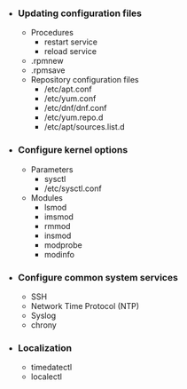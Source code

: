 - ### Updating configuration files
	- Procedures
		 - restart service
		 - reload service
	- .rpmnew
	- .rpmsave
	- Repository configuration files
		 - /etc/apt.conf
		 - /etc/yum.conf
		 - /etc/dnf/dnf.conf
		 - /etc/yum.repo.d
		 - /etc/apt/sources.list.d
- ### Configure kernel options
	- Parameters
		 - sysctl
		 - /etc/sysctl.conf
	- Modules
		 - lsmod
		 - imsmod
		 - rmmod
		 - insmod
		 - modprobe
		 - modinfo
- ### Configure common system services
	- SSH
	- Network Time Protocol (NTP)
	- Syslog
	- chrony
- ### Localization
	- timedatectl
	- localectl